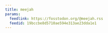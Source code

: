 ```yaml
---
title: meejah
params:
  feedlink: https://fosstodon.org/@meejah.rss
  feedid: 19bccbe8d5710ae594e313ae23dda1e1
---
```

